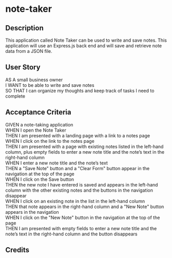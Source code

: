# note-taker

## Description

This application called Note Taker can be used to write and save notes. This application will use an Express.js back end and will save and retrieve note data from a JSON file.  

## User Story

AS A small business owner  
I WANT to be able to write and save notes  
SO THAT I can organize my thoughts and keep track of tasks I need to complete  

## Acceptance Criteria

GIVEN a note-taking application  
WHEN I open the Note Taker  
THEN I am presented with a landing page with a link to a notes page  
WHEN I click on the link to the notes page  
THEN I am presented with a page with existing notes listed in the left-hand column, plus empty fields to enter a new note title and the note’s text in the right-hand column  
WHEN I enter a new note title and the note’s text  
THEN a "Save Note" button and a "Clear Form" button appear in the navigation at the top of the page  
WHEN I click on the Save button  
THEN the new note I have entered is saved and appears in the left-hand column with the other existing notes and the buttons in the navigation disappear  
WHEN I click on an existing note in the list in the left-hand column  
THEN that note appears in the right-hand column and a "New Note" button appears in the navigation  
WHEN I click on the "New Note" button in the navigation at the top of the page  
THEN I am presented with empty fields to enter a new note title and the note’s text in the right-hand column and the button disappears  

## Credits 
